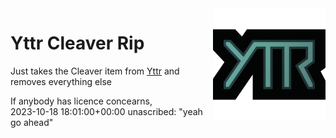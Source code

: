 <img src="logo.png" align="right" width="180px"/>

# Yttr Cleaver Rip

Just takes the Cleaver item from [Yttr](https://git.sleeping.town/unascribed-mods/Yttr) and removes everything else

If anybody has licence concearns,   
2023-10-18 18:01:00+00:00 unascribed: "yeah go ahead" 
